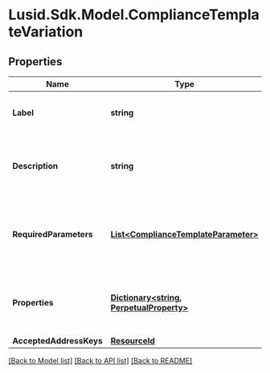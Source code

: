 # Lusid.Sdk.Model.ComplianceTemplateVariation

## Properties

Name | Type | Description | Notes
------------ | ------------- | ------------- | -------------
**Label** | **string** | Label of a Compliance Template Variation | 
**Description** | **string** | The description of the Compliance Template Variation | 
**RequiredParameters** | [**List&lt;ComplianceTemplateParameter&gt;**](ComplianceTemplateParameter.md) | A parameter required by a Compliance Template Variation | 
**Properties** | [**Dictionary&lt;string, PerpetualProperty&gt;**](PerpetualProperty.md) | Properties associated with the Compliance Template Variation | 
**AcceptedAddressKeys** | [**ResourceId**](ResourceId.md) |  | 

[[Back to Model list]](../README.md#documentation-for-models) [[Back to API list]](../README.md#documentation-for-api-endpoints) [[Back to README]](../README.md)

